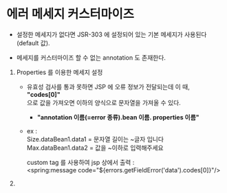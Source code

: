 # 에러 메세지 커스터마이즈

* 설정한 메세지가 없다면 JSR-303 에 설정되어 있는 기본 메세지가 사용된다 (default 값).


* 메세지를 커스터마이즈 할 수 없는 annotation 도 존재한다.


1. Properties 를 이용한 메세지 설정
    * 유효성 검사를 통과 못하면 JSP 에 오류 정보가 전달되는데 이 때, **"codes[0]"**   
      으로 값을 가져오면 이하의 양식으로 문자열을 가져올 수 있다.
      
      * **"annotation 이름(=error 종류).bean 이름. properties 이름"**
        
    * ex :  
      Size.dataBean1.data1 = 문자열 길이는 ~글자 입니다  
      Max.dataBean1.data2 = 값을 ~이하로 입력해주세요  
      


      custom tag 를 사용하여 jsp 상에서 출력 :  
      <spring:message code="${errors.getFieldError('data').codes[0]}"/>


2. 